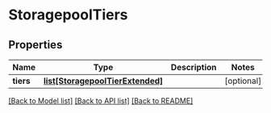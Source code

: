 # StoragepoolTiers

## Properties
Name | Type | Description | Notes
------------ | ------------- | ------------- | -------------
**tiers** | [**list[StoragepoolTierExtended]**](StoragepoolTierExtended.md) |  | [optional] 

[[Back to Model list]](../README.md#documentation-for-models) [[Back to API list]](../README.md#documentation-for-api-endpoints) [[Back to README]](../README.md)



